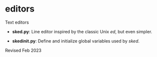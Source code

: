
editors
=======

Text editors

- **sked.py**: Line editor inspired by the classic Unix *ed*, but even
    simpler.

- **skedinit.py**: Define and initialize global variables used by *sked*.

Revised Feb 2023
